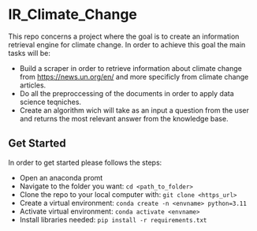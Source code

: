 # IR_Climate_Change

This repo concerns a project where the goal is to create an information retrieval engine for climate change. In order to achieve this goal
the main tasks will be:
- Build a scraper in order to retrieve information about climate change from https://news.un.org/en/ and 
more specificly from climate change articles.
- Do all the preproccessing of the documents in order to apply data science teqniches.
- Create an algorithm wich will take as an input a question from the user and returns the most relevant answer from 
the knowledge base.

## Get Started

In order to get started please follows the steps:

- Open an anaconda promt
- Navigate to the folder you want:                  ```cd <path_to_folder>```
- Clone the repo to your local computer with:       ```git clone <https_url>```
- Create a virtual environment:                     ```conda create -n <envname> python=3.11```
- Activate virtual environment:                     ```conda activate <envname>```
- Install libraries needed:                         ```pip install -r requirements.txt```

